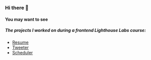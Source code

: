 ### Hi there 👋

#### You may want to see
##### The projects I worked on during a frontend Lighthouse Labs course:
- [Resume](https://github.com/caseyjoy/resume)
- [Tweeter](https://github.com/caseyjoy/tweeter)
- [Scheduler](https://github.com/caseyjoy/scheduler)

<!--
**caseyjoy/caseyjoy** is a ✨ _special_ ✨ repository because its `README.md` (this file) appears on your GitHub profile.

Here are some ideas to get you started:

- 🔭 I’m currently working on ...
- 🌱 I’m currently learning ...
- 👯 I’m looking to collaborate on ...
- 🤔 I’m looking for help with ...
- 💬 Ask me about ...
- 📫 How to reach me: ...
- 😄 Pronouns: ...
- ⚡ Fun fact: ...
-->
